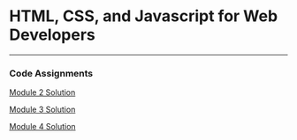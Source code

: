 # HTML, CSS, and Javascript for Web Developers

---

### Code Assignments

[Module 2 Solution](https://shadyueh.github.io/jhu-fullstack-course4/mod2-solution/)

[Module 3 Solution](https://shadyueh.github.io/jhu-fullstack-course4/mod3-solution/)

[Module 4 Solution](https://shadyueh.github.io/jhu-fullstack-course4/mod4-solution/)

